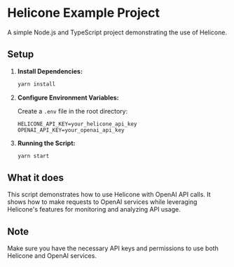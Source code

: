 # Helicone Example Project

A simple Node.js and TypeScript project demonstrating the use of Helicone.

## Setup

1. **Install Dependencies:**

   ```bash
   yarn install
   ```

2. **Configure Environment Variables:**

   Create a `.env` file in the root directory:

   ```
   HELICONE_API_KEY=your_helicone_api_key
   OPENAI_API_KEY=your_openai_api_key
   ```

3. **Running the Script:**

   ```bash
   yarn start
   ```

## What it does

This script demonstrates how to use Helicone with OpenAI API calls. It shows how to make requests to OpenAI services while leveraging Helicone's features for monitoring and analyzing API usage.

## Note

Make sure you have the necessary API keys and permissions to use both Helicone and OpenAI services.
